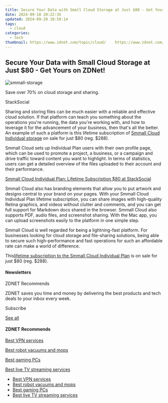 ```yaml
---
title: Secure Your Data with Small Cloud Storage at Just $80 - Get Yours on ZDNet!
date: 2024-09-18 20:22:35
updated: 2024-09-20 10:59:14
tags:
  - cloud
categories:
  - tech
thumbnail: https://www.zdnet.com/topic/cloud/    https://www.zdnet.com/a/img/resize/73c74f99486796318ef77470b0d304c06a5f9367/2024/02/09/c141310a-2e2b-4f5d-a75f-98aa7422e2db/smmall-storage.jpg?width=170&height=96&fit=crop&auto=webp
---
```


## Secure Your Data with Small Cloud Storage at Just $80 - Get Yours on ZDNet!

![smmall-storage](https://www.zdnet.com/a/img/resize/4314ca6dd27976152aed434062c3027cb0575be8/2024/02/09/c141310a-2e2b-4f5d-a75f-98aa7422e2db/smmall-storage.jpg?auto=webp&width=1280)

Save over 70% on cloud storage and sharing.

StackSocial

Sharing and storing files can be much easier with a reliable and effective cloud solution. If that platform can teach you something about the operations you're running, the data you're working with, and how to leverage it for the advancement of your business, then that's all the better. An example of such a platform is this lifetime subscription of [Smmall Cloud Individual storage](https://www.stacksocial.com/sales/smmallcloud-individual-plan-lifetime-subscription?utm%5Fsource=zdnet.com&utm%5Fmedium=referral&utm%5Fcampaign=smmallcloud-individual-plan-lifetime-subscription&utm%5Fterm=scsf-589903&utm%5Fcontent=a0xRn000000GPthIAG&scsonar=1&aid=a-ceempx7z) on sale for just $80 (reg. $288). 

Smmall Cloud sets up Individual Plan users with their own profile page, which can be used to promote a project, a business, or a campaign and drive traffic toward content you want to highlight. In terms of statistics, users can get a detailed overview of the files uploaded to their account and their performance.

[Smmall Cloud Individual Plan: Lifetime Subscription $80 at StackSocial](https://www.stacksocial.com/sales/smmallcloud-individual-plan-lifetime-subscription?utm%5Fsource=zdnet.com&utm%5Fmedium=referral&utm%5Fcampaign=smmallcloud-individual-plan-lifetime-subscription&utm%5Fterm=scsf-589903&utm%5Fcontent=a0xRn000000GPthIAG&scsonar=1&aid=a-ceempx7z)

Smmall Cloud also has branding elements that allow you to put artwork and designs central to your brand on your pages. With your Smmall Cloud Individual Plan lifetime subscription, you can share images with high-quality Retina graphics, and videos without clutter and comments, and you can get full support for Markdown docs shared in the browser. Smmall Cloud also supports PDF, audio files, and screenshot sharing. With the Mac app, you can upload screenshots easily to the platform in one simple step. 

Smmall Cloud is well regarded for being a lightning-fast platform. For businesses looking for cloud storage and file-sharing solutions, being able to secure such high-performance and fast operations for such an affordable rate can make a world of difference. 

This[lifetime subscription to the Smmall Cloud Individual Plan](https://stacksocial.com/sales/smmallcloud-individual-plan-lifetime-subscription?utm%5Fsource=zdnet.com&utm%5Fmedium=referral&utm%5Fcampaign=smmallcloud-individual-plan-lifetime-subscription&utm%5Fterm=scsf-589903&utm%5Fcontent=a0xRn000000GPthIAG&scsonar=1&aid=a-ceempx7z) is on sale for just $80 (reg. $288). 

#### Newsletters

ZDNET Recommends

ZDNET saves you time and money by delivering the best products and tech deals to your inbox every week.

 Subscribe

[See all](https://www.zdnet.com/newsletters/)

#### **ZDNET** Recommends

[Best VPN services](https://www.zdnet.com/article/best-vpn/ "Best VPN services")

[Best robot vacuums and mops](https://www.zdnet.com/article/best-robot-vacuum-mop/ "Best robot vacuums and mops")

[Best gaming PCs](https://www.zdnet.com/article/best-gaming-pc/ "Best gaming PCs")

[Best live TV streaming services](https://www.zdnet.com/article/best-live-tv-streaming-service/ "Best live TV streaming services")

* [Best VPN services](https://www.zdnet.com/article/best-vpn/ "Best VPN services")
* [Best robot vacuums and mops](https://www.zdnet.com/article/best-robot-vacuum-mop/ "Best robot vacuums and mops")
* [Best gaming PCs](https://www.zdnet.com/article/best-gaming-pc/ "Best gaming PCs")
* [Best live TV streaming services](https://www.zdnet.com/article/best-live-tv-streaming-service/ "Best live TV streaming services")

<ins class="adsbygoogle"
     style="display:block"
     data-ad-format="autorelaxed"
     data-ad-client="ca-pub-7571918770474297"
     data-ad-slot="1223367746"></ins>



<ins class="adsbygoogle"
     style="display:block"
     data-ad-client="ca-pub-7571918770474297"
     data-ad-slot="8358498916"
     data-ad-format="auto"
     data-full-width-responsive="true"></ins>

